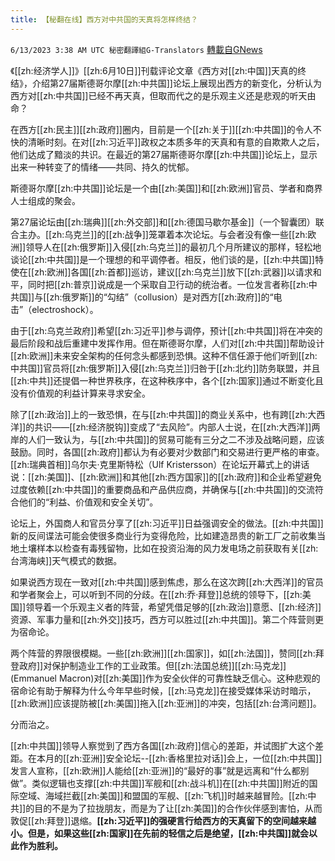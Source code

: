 ```yaml
---
title: 【秘翻在线】西方对中共国的天真将怎样终结？
---
```

`6/13/2023 3:38 AM UTC 秘密翻譯組G-Translators` [轉載自GNews](https://gnews.org/articles/1379099)

《[[zh:经济学人]]》[[zh:6月10日]]刊载评论文章《西方对[[zh:中国]]天真的终结》，介绍第27届斯德哥尔摩[[zh:中共国]]论坛上展现出西方的新变化，分析认为西方对[[zh:中共国]]已经不再天真，但取而代之的是乐观主义还是悲观的听天由命？

在西方[[zh:民主]][[zh:政府]]圈内，目前是一个[[zh:关于]][[zh:中共国]]的令人不快的清晰时刻。在对[[zh:习近平]]政权之本质多年的天真和有意的自欺欺人之后，他们达成了黯淡的共识。在最近的第27届斯德哥尔摩[[zh:中共国]]论坛上，显示出来一种转变了的情绪——共同、持久的忧郁。

斯德哥尔摩[[zh:中共国]]论坛是一个由[[zh:美国]]和[[zh:欧洲]]官员、学者和商界人士组成的聚会。

第27届论坛由[[zh:瑞典]][[zh:外交部]]和[[zh:德国马歇尔基金]]（一个智囊团）联合主办。[[zh:乌克兰]]的[[zh:战争]]笼罩着本次论坛。与会者没有像一些[[zh:欧洲]]领导人在[[zh:俄罗斯]]入侵[[zh:乌克兰]]的最初几个月所建议的那样，轻松地谈论[[zh:中共国]]是一个理想的和平调停者。相反，他们谈的是，[[zh:中共国]]特使在[[zh:欧洲]]各国[[zh:首都]]巡访，建议[[zh:乌克兰]]放下[[zh:武器]]以请求和平，同时把[[zh:普京]]说成是一个采取自卫行动的统治者。一位发言者称[[zh:中共国]]与[[zh:俄罗斯]]的“勾结”（collusion）是对西方[[zh:政府]]的“电击”（electroshock）。

由于[[zh:乌克兰政府]]希望[[zh:习近平]]参与调停，预计[[zh:中共国]]将在冲突的最后阶段和战后重建中发挥作用。但在斯德哥尔摩，人们对[[zh:中共国]]帮助设计[[zh:欧洲]]未来安全架构的任何念头都感到恐惧。这种不信任源于他们听到[[zh:中共国]]官员将[[zh:俄罗斯]]入侵[[zh:乌克兰]]归咎于[[zh:北约]]防务联盟，并且[[zh:中共]]还提倡一种世界秩序，在这种秩序中，各个[[zh:国家]]通过不断变化且没有价值观的利益计算来寻求安全。

除了[[zh:政治]]上的一致恐惧，在与[[zh:中共国]]的商业关系中，也有跨[[zh:大西洋]]的共识——[[zh:经济脱钩]]变成了“去风险”。内部人士说，在[[zh:大西洋]]两岸的人们一致认为，与[[zh:中共国]]的贸易可能有三分之二不涉及战略问题，应该鼓励。同时，各国[[zh:政府]]都认为有必要对少数部门和交易进行更严格的审查。[[zh:瑞典首相]]乌尔夫·克里斯特松（Ulf Kristersson）在论坛开幕式上的讲话说：[[zh:美国]]、[[zh:欧洲]]和其他[[zh:西方国家]]的[[zh:政府]]和企业希望避免过度依赖[[zh:中共国]]的重要商品和产品供应商，并确保与[[zh:中共国]]的交流符合他们的“利益、价值观和安全关切”。

论坛上，外国商人和官员分享了[[zh:习近平]]日益强调安全的做法。[[zh:中共国]]新的反间谍法可能会使很多商业行为变得危险，比如建造昂贵的新工厂之前收集当地土壤样本以检查有毒残留物，比如在投资沿海的风力发电场之前获取有关[[zh:台湾海峡]]天气模式的数据。

如果说西方现在一致对[[zh:中共国]]感到焦虑，那么在这次跨[[zh:大西洋]]的官员和学者聚会上，可以听到不同的分歧。在[[zh:乔·拜登]]总统的领导下，[[zh:美国]]领导着一个乐观主义者的阵营，希望凭借足够的[[zh:政治]]意愿、[[zh:经济]]资源、军事力量和[[zh:外交]]技巧，西方可以胜过[[zh:中共国]]。第二个阵营则更为宿命论。

两个阵营的界限很模糊。一些[[zh:欧洲]][[zh:国家]]，如[[zh:法国]]，赞同[[zh:拜登政府]]对保护制造业工作的工业政策。但[[zh:法国总统]][[zh:马克龙]] (Emmanuel Macron)对[[zh:美国]]作为安全伙伴的可靠性缺乏信心。这种悲观的宿命论有助于解释为什么今年早些时候，[[zh:马克龙]]在接受媒体采访时暗示，[[zh:欧洲]]应该提防被[[zh:美国]]拖入[[zh:亚洲]]的冲突，包括[[zh:台湾问题]]。

分而治之。

[[zh:中共国]]领导人察觉到了西方各国[[zh:政府]]信心的差距，并试图扩大这个差距。在本月的[[zh:亚洲]]安全论坛\--[[zh:香格里拉对话]]会上，一位[[zh:中共国]]发言人宣称，[[zh:欧洲]]人能给[[zh:亚洲]]的“最好的事”就是远离和“什么都别做”。类似逻辑也支撑[[zh:中共国]]军舰和[[zh:战斗机]]在[[zh:中共国]]附近的国际空域、海域拦截[[zh:美国]]和盟国的军舰、[[zh:飞机]]时越来越冒险。[[zh:中共]]的目的不是为了拉拢朋友，而是为了让[[zh:美国]]的合作伙伴感到害怕，从而敦促[[zh:拜登]]退缩。**[[zh:习近平]]的强硬言行给西方的天真留下的空间越来越小。但是，如果这些[[zh:国家]]在先前的轻信之后是绝望，[[zh:中共国]]就会以此作为胜利。**
